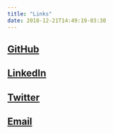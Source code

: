 ```yaml
---
title: "Links"
date: 2018-12-21T14:49:19-03:30
---
```


## <a class="icon fa-github" href="https://github.com/nint8835/"> GitHub</a>
## <a class="icon fa-linkedin" href="https://www.linkedin.com/in/nint8835/"> LinkedIn</a>
## <a class="icon fa-twitter" href="https://twitter.com/BootlegJohn"> Twitter</a>
## <a class="icon fa-envelope" href="mailto:riley@rileyflynn.me"> Email</a>
